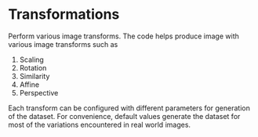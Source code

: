 Transformations
===============

Perform various image transforms.
The code helps produce image with various image transforms such as
1) Scaling
2) Rotation
3) Similarity
4) Affine
5) Perspective

Each transform can be configured with different parameters for generation of the dataset. 
For convenience, default values generate the dataset for most of the variations encountered in real world images.
